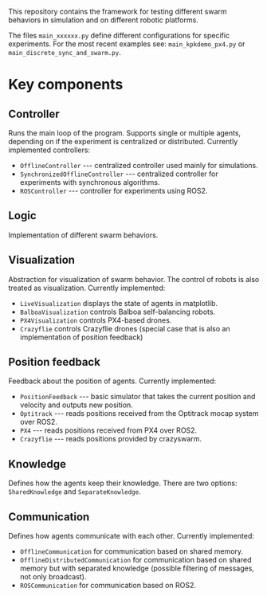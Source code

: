 This repository contains the framework for testing different swarm behaviors in
simulation and on different robotic platforms.

The files `main_xxxxxx.py` define different configurations for specific
experiments. For the most recent examples see: `main_kpkdemo_px4.py` or
`main_discrete_sync_and_swarm.py`.

# Key components

## Controller
Runs the main loop of the program. Supports single or multiple agents, depending
on if the experiment is centralized or distributed.
Currently implemented controllers:
* `OfflineController` --- centralized controller used mainly for simulations.
* `SynchronizedOfflineController` --- centralized controller for experiments
with synchronous algorithms.
* `ROSController` --- controller for experiments using ROS2.

## Logic
Implementation of different swarm behaviors.

## Visualization
Abstraction for visualization of swarm behavior. The control of robots is also
treated as visualization. Currently implemented:
* `LiveVisualization` displays the state of agents in matplotlib.
* `BalboaVisualization` controls Balboa self-balancing robots.
* `PX4Visualization` controls PX4-based drones.
* `Crazyflie` controls Crazyflie drones (special case that is also an
implementation of position feedback)

## Position feedback
Feedback about the position of agents. Currently implemented:
* `PositionFeedback` --- basic simulator that takes the current position and
velocity and outputs new position.
* `Optitrack` --- reads positions received from the Optitrack mocap system over
ROS2.
* `PX4` --- reads positions received from PX4 over ROS2.
* `Crazyflie` --- reads positions provided by crazyswarm.

## Knowledge
Defines how the agents keep their knowledge. There are two options:
`SharedKnowledge` and `SeparateKnowledge`.

## Communication
Defines how agents communicate with each other. Currently implemented:
* `OfflineCommunication` for communication based on shared memory.
* `OfflineDistributedCommunication` for communication based on shared memory but
with separated knowledge (possible filtering of messages, not only broadcast).
* `ROSCommunication` for communication based on ROS2.
